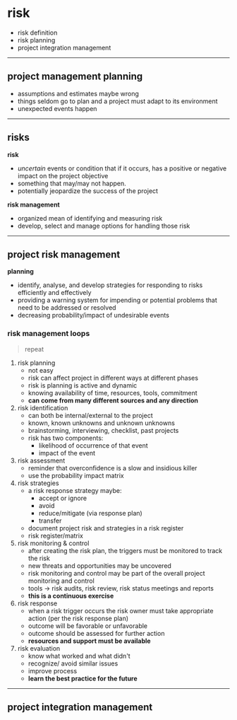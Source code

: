 # risk

- risk definition
- risk planning
- project integration management

---

## project management planning

- assumptions and estimates maybe wrong
- things seldom go to plan and a project must adapt to its environment
- unexpected events happen

---

## risks

**risk**
- *uncertain* events or condition that if it occurs, has a positive or negative impact on the project objective
- something that may/may not happen.
- potentially jeopardize the success of the project

**risk management**
- organized mean of identifying and measuring risk
- develop, select and manage options for handling those risk

---

## project risk management

**planning**
- identify, analyse, and develop strategies for responding to risks efficiently and effectively
- providing a warning system for impending or potential problems that need to be addressed or resolved
- decreasing probability/impact of undesirable events

### risk management loops

> repeat

1. risk planning
   - not easy
   - risk can affect project in different ways at different phases
   - risk is planning is active and dynamic
   - knowing availability of time, resources, tools, commitment
   - **can come from many different sources and any direction**
2. risk identification
   - can both be internal/external to the project
   - known, known unknowns and unknown unknowns
   - brainstorming, interviewing, checklist, past projects
   - risk has two components:
     - likelihood of occurrence of that event
     - impact of the event
3. risk assessment
   - reminder that overconfidence is a slow and insidious killer
   - use the probability impact matrix
4. risk strategies
   - a risk response strategy maybe:
     - accept or ignore
     - avoid 
     - reduce/mitigate (via response plan)
     - transfer
   - document project risk and strategies in a risk register
   - risk register/matrix
5. risk monitoring & control
   - after creating the risk plan, the triggers must be monitored to track the risk
   - new threats and opportunities may be uncovered
   - risk monitoring and control may be part of the overall project monitoring and control
   - tools -> risk audits, risk review, risk status meetings and reports
   - **this is a continuous exercise**
6. risk response 
   - when a risk trigger occurs the risk owner  must take appropriate action (per the risk response plan)
   - outcome will be favorable or unfavorable
   - outcome should be assessed for further action
   - **resources and support must be available**
7. risk evaluation
   - know what worked and what didn't
   - recognize/ avoid similar issues
   - improve process
   - **learn the best practice for the future**

---

## project integration management